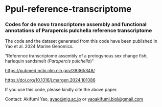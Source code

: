 # Ppul-reference-transcriptome
### Codes for de novo transcriptome assembly and functional annotations of Parapercis pulchella reference transcriptome

The code and the dataset generated from this code have been published in Yao et al. 2024 Marine Genomics.

"Reference transcriptome assembly of a protogynous sex change fish, harlequin sandsmelt (<i>Parapercis pulchella</i>)"

https://pubmed.ncbi.nlm.nih.gov/38365348/

https://doi.org/10.1016/j.margen.2024.101086

If you use this code, please kindly cite the above paper.

Contact: Akifumi Yao, ayao@nig.ac.jp or yaoakifumi.biol@gmail.com
